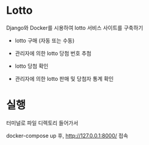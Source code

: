 # Lotto

Django와 Docker를 시용하여 lotto 서비스 사이트를 구축하기

- lotto 구매 (자동 또는 수동)

- 관리자에 의한 lotto 당첨 번호 추첨

- lotto 당첨 확인

- 관리자에 의한 lotto 판매 및 당첨자 통계 확인

# 실행

터미널로 파일 디렉토리 들어가서 

docker-compose up 후, http://127.0.0.1:8000/ 접속 

